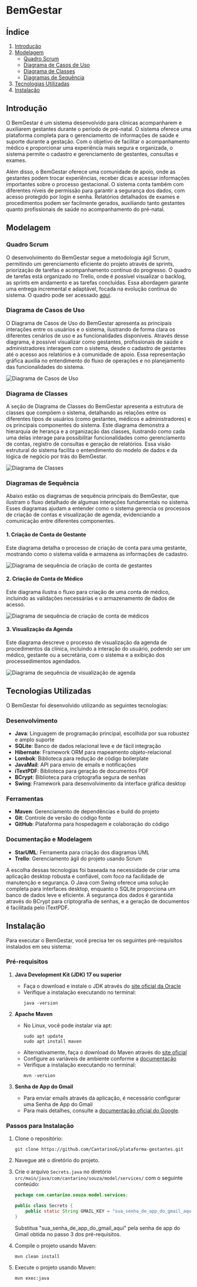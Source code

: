 # BemGestar

## Índice
1. [Introdução](#introdução)
2. [Modelagem](#modelagem)
    - [Quadro Scrum](#quadro-scrum)
    - [Diagrama de Casos de Uso](#diagrama-de-casos-de-uso)
    - [Diagrama de Classes](#diagrama-de-classes)
    - [Diagramas de Sequência](#diagramas-de-sequência)
3. [Tecnologias Utilizadas](#tecnologias-utilizadas)
4. [Instalação](#instalação)

## Introdução

O BemGestar é um sistema desenvolvido para clínicas acompanharem e auxiliarem gestantes durante o período de pré-natal. O sistema oferece uma plataforma completa para o gerenciamento de informações de saúde e suporte durante a gestação. Com o objetivo de facilitar o acompanhamento médico e proporcionar uma experiência mais segura e organizada, o sistema permite o cadastro e gerenciamento de gestantes, consultas e exames.

Além disso, o BemGestar oferece uma comunidade de apoio, onde as gestantes podem trocar experiências, receber dicas e acessar informações importantes sobre o processo gestacional. O sistema conta também com diferentes níveis de permissão para garantir a segurança dos dados, com acesso protegido por login e senha. Relatórios detalhados de exames e procedimentos podem ser facilmente gerados, auxiliando tanto gestantes quanto profissionais de saúde no acompanhamento do pré-natal.

## Modelagem

### Quadro Scrum

O desenvolvimento do BemGestar segue a metodologia ágil Scrum, permitindo um gerenciamento eficiente do projeto através de sprints, priorização de tarefas e acompanhamento contínuo do progresso. O quadro de tarefas está organizado no Trello, onde é possível visualizar o backlog, as sprints em andamento e as tarefas concluídas. Essa abordagem garante uma entrega incremental e adaptável, focada na evolução contínua do sistema. O quadro pode ser acessado [aqui](https://trello.com/invite/b/670e74754ad3442f24634e35/ATTIdc5159a42914a0ad99b494a518cd1b0bA314F45A/2024-12-13-tcc).

### Diagrama de Casos de Uso

O Diagrama de Casos de Uso do BemGestar apresenta as principais interações entre os usuários e o sistema, ilustrando de forma clara os diferentes cenários de uso e as funcionalidades disponíveis. Através desse diagrama, é possível visualizar como gestantes, profissionais de saúde e administradores interagem com o sistema, desde o cadastro de gestantes até o acesso aos relatórios e à comunidade de apoio. Essa representação gráfica auxilia no entendimento do fluxo de operações e no planejamento das funcionalidades do sistema.

![Diagrama de Casos de Uso](./docs/bemGestarDiagramaUso.png)

### Diagrama de Classes

A seção de Diagrama de Classes do BemGestar apresenta a estrutura de classes que compõem o sistema, detalhando as relações entre os diferentes tipos de usuários (como gestantes, médicos e administradores) e os principais componentes do sistema. Este diagrama demonstra a hierarquia de herança e a organização das classes, ilustrando como cada uma delas interage para possibilitar funcionalidades como gerenciamento de contas, registro de consultas e geração de relatórios. Essa visão estrutural do sistema facilita o entendimento do modelo de dados e da lógica de negócio por trás do BemGestar.

![Diagrama de Classes](./docs/bemGestarDiagramaClasses.jpg)

### Diagramas de Sequência

Abaixo estão os diagramas de sequência principais do BemGestar, que ilustram o fluxo detalhado de algumas interações fundamentais no sistema. Esses diagramas ajudam a entender como o sistema gerencia os processos de criação de contas e visualização de agenda, evidenciando a comunicação entre diferentes componentes.

#### 1. Criação de Conta de Gestante
Este diagrama detalha o processo de criação de conta para uma gestante, mostrando como o sistema valida e armazena as informações de cadastro.

![Diagrama de sequência de criação de conta de gestantes](./docs/diagramaSequenciaCriarContaGestante.png)


#### 2. Criação de Conta de Médico
Este diagrama ilustra o fluxo para criação de uma conta de médico, incluindo as validações necessárias e o armazenamento de dados de acesso.

![Diagrama de sequência de criação de conta de médicos](./docs/diagramaSequenciaCriarContaMedica.png)


#### 3. Visualização da Agenda
Este diagrama descreve o processo de visualização da agenda de procedimentos da clínica, incluindo a interação do usuário, podendo ser um médico, gestante ou a secretária, com o sistema e a exibição dos processedimentos agendados.

![Diagrama de sequência de visualização de agenda](./docs/diagramaSequenciaVisualizarAgenda.png)


## Tecnologias Utilizadas

O BemGestar foi desenvolvido utilizando as seguintes tecnologias:

### Desenvolvimento
- **Java**: Linguagem de programação principal, escolhida por sua robustez e amplo suporte
- **SQLite**: Banco de dados relacional leve e de fácil integração
- **Hibernate**: Framework ORM para mapeamento objeto-relacional
- **Lombok**: Biblioteca para redução de código boilerplate
- **JavaMail**: API para envio de emails e notificações
- **iTextPDF**: Biblioteca para geração de documentos PDF
- **BCrypt**: Biblioteca para criptografia segura de senhas
- **Swing**: Framework para desenvolvimento da interface gráfica desktop

### Ferramentas
- **Maven**: Gerenciamento de dependências e build do projeto
- **Git**: Controle de versão do código fonte
- **GitHub**: Plataforma para hospedagem e colaboração do código

### Documentação e Modelagem
- **StarUML**: Ferramenta para criação dos diagramas UML
- **Trello**: Gerenciamento ágil do projeto usando Scrum

A escolha dessas tecnologias foi baseada na necessidade de criar uma aplicação desktop robusta e confiável, com foco na facilidade de manutenção e segurança. O Java com Swing oferece uma solução completa para interfaces desktop, enquanto o SQLite proporciona um banco de dados leve e eficiente. A segurança dos dados é garantida através do BCrypt para criptografia de senhas, e a geração de documentos é facilitada pelo iTextPDF.

## Instalação

Para executar o BemGestar, você precisa ter os seguintes pré-requisitos instalados em seu sistema:

### Pré-requisitos

1. **Java Development Kit (JDK) 17 ou superior**
   - Faça o download e instale o JDK através do [site oficial da Oracle](https://www.oracle.com/java/technologies/downloads/)
   - Verifique a instalação executando no terminal:
     ```
     java -version
     ```

2. **Apache Maven**
   - No Linux, você pode instalar via apt:
     ```
     sudo apt update
     sudo apt install maven
     ```
   - Alternativamente, faça o download do Maven através do [site oficial](https://maven.apache.org/download.cgi)
   - Configure as variáveis de ambiente conforme a [documentação](https://maven.apache.org/install.html)
   - Verifique a instalação executando no terminal:
     ```
     mvn -version
     ```
3. **Senha de App do Gmail**
   - Para enviar emails através da aplicação, é necessário configurar uma Senha de App do Gmail
   - Para mais detalhes, consulte a [documentação oficial do Google](https://support.google.com/mail/answer/185833?hl=pt-BR).

### Passos para Instalação

1. Clone o repositório:
   ```
   git clone https://github.com/CantarinoG/plataforma-gestantes.git
   ```

2. Navegue até o diretório do projeto.

3. Crie o arquivo `Secrets.java` no diretório `src/main/java/com/cantarino/souza/model/services/` com o seguinte conteúdo:
   ```java
   package com.cantarino.souza.model.services;

   public class Secrets {
       public static String GMAIL_KEY = "sua_senha_de_app_do_gmail_aqui";
   }
   ```
   Substitua "sua_senha_de_app_do_gmail_aqui" pela senha de app do Gmail obtida no passo 3 dos pré-requisitos.

4. Compile o projeto usando Maven:
   ```
   mvn clean install
   ```

5. Execute o projeto usando Maven:
    ```
    mvn exec:java
    ```
